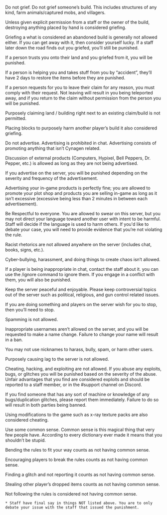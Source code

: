 Do not grief.
Do not grief someone’s build. This includes structures of any kind, farm animals/captured mobs, and villagers.

Unless given explicit permission from a staff or the owner of the build, destroying anything placed by hand is considered griefing.

Griefing a what is considered an abandoned build is generally not allowed either. If you can get away with it, then consider yourself lucky. If a staff later down the road finds out you griefed, you’ll still be punished.

If a person trusts you onto their land and you griefed from it, you will be punished.

If a person is helping you and takes stuff from you by “accident”, they’ll have 2 days to restore the items before they are punished.

If a person requests for you to leave their claim for any reason, you must comply with their request. Not leaving will result in you being teleported away, and if you return to the claim without permission from the person you will be punished.

Purposely claiming land / building right next to an existing claim/build is not permitted.

Placing blocks to purposely harm another player’s build it also considered griefing.

Do not advertise.
Advertising is prohibited in chat. Advertising consists of promoting anything that isn’t Cynagen related.

Discussion of external products (Computers, Hypixel, Bell Peppers, Dr. Pepper, etc.) is allowed as long as they are not being advertised. 

If you advertise on the server, you will be punished depending on the severity and frequency of the advertisement.

Advertising your in-game products is perfectly fine; you are allowed to promote your plot shop and products you are selling in-game as long as it isn’t excessive (excessive being less than 2 minutes in between each advertisement).

Be Respectful to everyone. 
You are allowed to swear on this server, but you may not direct your language toward another user with intent to be harmful. Staff will decide if the language is used to harm others. If you'd like to debate your case, you will need to provide evidence that you’re not violating the rule.

Racist rhetorics are not allowed anywhere on the server (includes chat, books, signs, etc.).

Cyber-bullying, harassment, and doing things to create chaos isn’t allowed.

If a player is being inappropriate in chat, contact the staff about it. you can use the /ignore command to ignore them. If you engage in a conflict with them, you will also be punished.

Keep the server peaceful and enjoyable.
Please keep controversial topics out of the server such as political, religious, and gun control related issues.

If you are doing something and players on the server wish for you to stop, then you’ll need to stop.

Spamming is not allowed.

Inappropriate usernames aren’t allowed on the server, and you will be requested to make a name change. Failure to change your name will result in a ban.

You may not use nicknames to harass, bully, spam, or harm other users. 

Purposely causing lag to the server is not allowed.

Cheating, hacking, and exploiting are not allowed. 
If you abuse any exploits, bugs, or glitches you will be punished based on the severity of the abuse. Unfair advantages that you find are considered exploits and should be reported to a staff member, or in the #support channel on Discord. 

If you find someone that has any sort of machine or knowledge of any bugs/duplication glitches, please report them immediately. Failure to do so will result in both parties being banned.

Using modifications to the game such as x-ray texture packs are also considered cheating.



Use some common sense.
Common sense is this magical thing that very few people have. According to every dictionary ever made it means that you shouldn’t be stupid.

Bending the rules to fit your way counts as not having common sense.

Encouraging players to break the rules counts as not having common sense.

Finding a glitch and not reporting it counts as not having common sense.

Stealing other player’s dropped items counts as not having common sense.

Not following the rules is considered not having common sense.


    * Staff have final say in things NOT listed above. You are to only debate your issue with the staff that issued the punishment.
